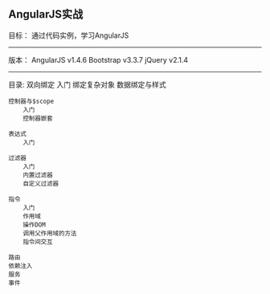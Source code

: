 AngularJS实战
-----------------------------------------------------------------------
目标：
    通过代码实例，学习AngularJS

-----------------------------------------------------------------------
版本：
    AngularJS v1.4.6
    Bootstrap v3.3.7
    jQuery v2.1.4

-----------------------------------------------------------------------    
目录:
    双向绑定
        入门
        绑定复杂对象
        数据绑定与样式
        
    控制器与$scope
        入门
        控制器嵌套

    表达式
        入门

    过滤器
        入门
        内置过滤器
        自定义过滤器

    指令
        入门
        作用域
        操作DOM
        调用父作用域的方法
        指令间交互

    路由
    依赖注入
    服务
    事件




